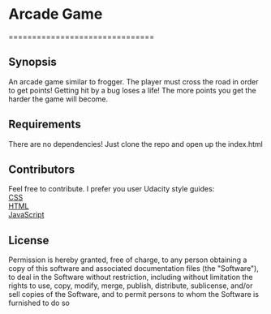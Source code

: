 # Arcade Game
===============================
## Synopsis
An arcade game similar to frogger. The player must cross the road in order to get points! Getting hit by a bug loses a life! The more points you get the harder the game will become.

## Requirements
There are no dependencies! Just clone the repo and open up the index.html

## Contributors
Feel free to contribute. I prefer you user Udacity style guides:  
[CSS](http://udacity.github.io/frontend-nanodegree-styleguide/css.html)  
[HTML](http://udacity.github.io/frontend-nanodegree-styleguide/index.html)  
[JavaScript](http://udacity.github.io/frontend-nanodegree-styleguide/javascript.html)  

## License
Permission is hereby granted, free of charge, to any person obtaining a copy
of this software and associated documentation files (the "Software"), to deal
in the Software without restriction, including without limitation the rights
to use, copy, modify, merge, publish, distribute, sublicense, and/or sell
copies of the Software, and to permit persons to whom the Software is
furnished to do so
